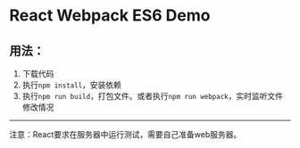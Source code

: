 # React Webpack ES6 Demo

## 用法：
1. 下载代码
2. 执行`npm install`，安装依赖
3. 执行`npm run build`，打包文件。或者执行`npm run webpack`，实时监听文件修改情况

***
注意：React要求在服务器中运行测试，需要自己准备web服务器。
